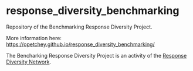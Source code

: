 # response_diversity_benchmarking

Repository of the Benchmarking Response Diversity Project.

More information here: https://opetchey.github.io/response_diversity_benchmarking/

The Bencharking Response Diversity Project is an activity of the [Response Diversity Network](https://opetchey.github.io/ResponseDiversityNetwork/).
